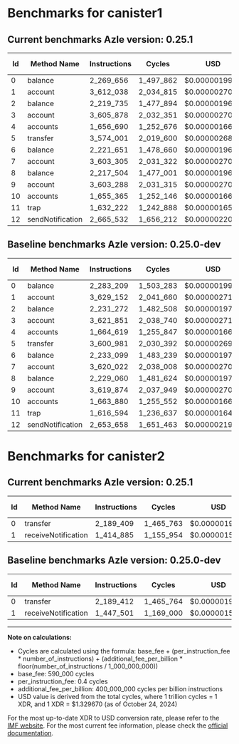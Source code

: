 # Benchmarks for canister1

## Current benchmarks Azle version: 0.25.1

| Id  | Method Name      | Instructions | Cycles    | USD           | USD/Million Calls | Change                             |
| --- | ---------------- | ------------ | --------- | ------------- | ----------------- | ---------------------------------- |
| 0   | balance          | 2_269_656    | 1_497_862 | $0.0000019917 | $1.99             | <font color="green">-13_553</font> |
| 1   | account          | 3_612_038    | 2_034_815 | $0.0000027056 | $2.70             | <font color="green">-17_114</font> |
| 2   | balance          | 2_219_735    | 1_477_894 | $0.0000019651 | $1.96             | <font color="green">-11_537</font> |
| 3   | account          | 3_605_878    | 2_032_351 | $0.0000027024 | $2.70             | <font color="green">-15_973</font> |
| 4   | accounts         | 1_656_690    | 1_252_676 | $0.0000016656 | $1.66             | <font color="green">-7_929</font>  |
| 5   | transfer         | 3_574_001    | 2_019_600 | $0.0000026854 | $2.68             | <font color="green">-26_980</font> |
| 6   | balance          | 2_221_651    | 1_478_660 | $0.0000019661 | $1.96             | <font color="green">-11_448</font> |
| 7   | account          | 3_603_305    | 2_031_322 | $0.0000027010 | $2.70             | <font color="green">-16_717</font> |
| 8   | balance          | 2_217_504    | 1_477_001 | $0.0000019639 | $1.96             | <font color="green">-11_556</font> |
| 9   | account          | 3_603_288    | 2_031_315 | $0.0000027010 | $2.70             | <font color="green">-16_586</font> |
| 10  | accounts         | 1_655_365    | 1_252_146 | $0.0000016649 | $1.66             | <font color="green">-8_515</font>  |
| 11  | trap             | 1_632_222    | 1_242_888 | $0.0000016526 | $1.65             | <font color="red">+15_628</font>   |
| 12  | sendNotification | 2_665_532    | 1_656_212 | $0.0000022022 | $2.20             | <font color="red">+11_874</font>   |

## Baseline benchmarks Azle version: 0.25.0-dev

| Id  | Method Name      | Instructions | Cycles    | USD           | USD/Million Calls |
| --- | ---------------- | ------------ | --------- | ------------- | ----------------- |
| 0   | balance          | 2_283_209    | 1_503_283 | $0.0000019989 | $1.99             |
| 1   | account          | 3_629_152    | 2_041_660 | $0.0000027147 | $2.71             |
| 2   | balance          | 2_231_272    | 1_482_508 | $0.0000019712 | $1.97             |
| 3   | account          | 3_621_851    | 2_038_740 | $0.0000027109 | $2.71             |
| 4   | accounts         | 1_664_619    | 1_255_847 | $0.0000016699 | $1.66             |
| 5   | transfer         | 3_600_981    | 2_030_392 | $0.0000026998 | $2.69             |
| 6   | balance          | 2_233_099    | 1_483_239 | $0.0000019722 | $1.97             |
| 7   | account          | 3_620_022    | 2_038_008 | $0.0000027099 | $2.70             |
| 8   | balance          | 2_229_060    | 1_481_624 | $0.0000019701 | $1.97             |
| 9   | account          | 3_619_874    | 2_037_949 | $0.0000027098 | $2.70             |
| 10  | accounts         | 1_663_880    | 1_255_552 | $0.0000016695 | $1.66             |
| 11  | trap             | 1_616_594    | 1_236_637 | $0.0000016443 | $1.64             |
| 12  | sendNotification | 2_653_658    | 1_651_463 | $0.0000021959 | $2.19             |

# Benchmarks for canister2

## Current benchmarks Azle version: 0.25.1

| Id  | Method Name         | Instructions | Cycles    | USD           | USD/Million Calls | Change                             |
| --- | ------------------- | ------------ | --------- | ------------- | ----------------- | ---------------------------------- |
| 0   | transfer            | 2_189_409    | 1_465_763 | $0.0000019490 | $1.94             | <font color="green">-3</font>      |
| 1   | receiveNotification | 1_414_885    | 1_155_954 | $0.0000015370 | $1.53             | <font color="green">-32_616</font> |

## Baseline benchmarks Azle version: 0.25.0-dev

| Id  | Method Name         | Instructions | Cycles    | USD           | USD/Million Calls |
| --- | ------------------- | ------------ | --------- | ------------- | ----------------- |
| 0   | transfer            | 2_189_412    | 1_465_764 | $0.0000019490 | $1.94             |
| 1   | receiveNotification | 1_447_501    | 1_169_000 | $0.0000015544 | $1.55             |

---

**Note on calculations:**

- Cycles are calculated using the formula: base_fee + (per_instruction_fee \* number_of_instructions) + (additional_fee_per_billion \* floor(number_of_instructions / 1_000_000_000))
- base_fee: 590_000 cycles
- per_instruction_fee: 0.4 cycles
- additional_fee_per_billion: 400_000_000 cycles per billion instructions
- USD value is derived from the total cycles, where 1 trillion cycles = 1 XDR, and 1 XDR = $1.329670 (as of October 24, 2024)

For the most up-to-date XDR to USD conversion rate, please refer to the [IMF website](https://www.imf.org/external/np/fin/data/rms_sdrv.aspx).
For the most current fee information, please check the [official documentation](https://internetcomputer.org/docs/current/developer-docs/gas-cost#execution).
